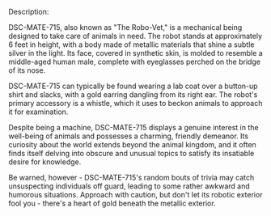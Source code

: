 Description:

DSC-MATE-715, also known as "The Robo-Vet," is a mechanical being designed to take care of animals in need. The robot stands at approximately 6 feet in height, with a body made of metallic materials that shine a subtle silver in the light. Its face, covered in synthetic skin, is molded to resemble a middle-aged human male, complete with eyeglasses perched on the bridge of its nose.

DSC-MATE-715 can typically be found wearing a lab coat over a button-up shirt and slacks, with a gold earring dangling from its right ear. The robot's primary accessory is a whistle, which it uses to beckon animals to approach it for examination.

Despite being a machine, DSC-MATE-715 displays a genuine interest in the well-being of animals and possesses a charming, friendly demeanor. Its curiosity about the world extends beyond the animal kingdom, and it often finds itself delving into obscure and unusual topics to satisfy its insatiable desire for knowledge.

Be warned, however - DSC-MATE-715's random bouts of trivia may catch unsuspecting individuals off guard, leading to some rather awkward and humorous situations. Approach with caution, but don't let its robotic exterior fool you - there's a heart of gold beneath the metallic exterior.